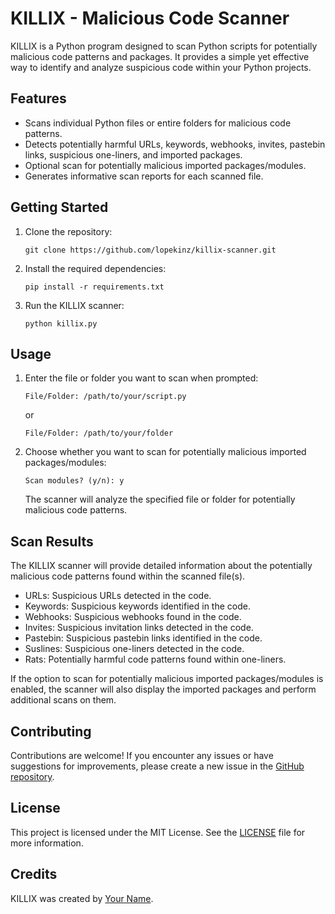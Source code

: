 # KILLIX - Malicious Code Scanner

KILLIX is a Python program designed to scan Python scripts for potentially malicious code patterns and packages. It provides a simple yet effective way to identify and analyze suspicious code within your Python projects.

## Features

- Scans individual Python files or entire folders for malicious code patterns.
- Detects potentially harmful URLs, keywords, webhooks, invites, pastebin links, suspicious one-liners, and imported packages.
- Optional scan for potentially malicious imported packages/modules.
- Generates informative scan reports for each scanned file.

## Getting Started

1. Clone the repository:

   ```shell
   git clone https://github.com/lopekinz/killix-scanner.git
   ```

2. Install the required dependencies:

   ```shell
   pip install -r requirements.txt
   ```

3. Run the KILLIX scanner:

   ```shell
   python killix.py
   ```

## Usage

1. Enter the file or folder you want to scan when prompted:

   ```shell
   File/Folder: /path/to/your/script.py
   ```

   or

   ```shell
   File/Folder: /path/to/your/folder
   ```

2. Choose whether you want to scan for potentially malicious imported packages/modules:

   ```shell
   Scan modules? (y/n): y
   ```

   The scanner will analyze the specified file or folder for potentially malicious code patterns.

## Scan Results

The KILLIX scanner will provide detailed information about the potentially malicious code patterns found within the scanned file(s).

- URLs: Suspicious URLs detected in the code.
- Keywords: Suspicious keywords identified in the code.
- Webhooks: Suspicious webhooks found in the code.
- Invites: Suspicious invitation links detected in the code.
- Pastebin: Suspicious pastebin links identified in the code.
- Suslines: Suspicious one-liners detected in the code.
- Rats: Potentially harmful code patterns found within one-liners.

If the option to scan for potentially malicious imported packages/modules is enabled, the scanner will also display the imported packages and perform additional scans on them.

## Contributing

Contributions are welcome! If you encounter any issues or have suggestions for improvements, please create a new issue in the [GitHub repository](https://github.com/lopekinz/KILLIX-Scanner).

## License

This project is licensed under the MIT License. See the [LICENSE](LICENSE) file for more information.

## Credits

KILLIX was created by [Your Name](https://github.com/lopekinz).
